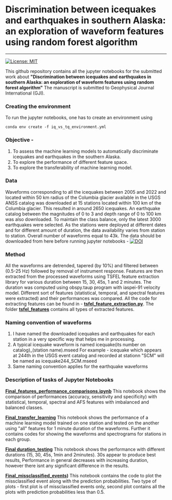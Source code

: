 
# Discrimination between icequakes and earthquakes in southern Alaska: an exploration of waveform features using random forest algorithm

---
[![License: MIT](https://img.shields.io/badge/License-MIT-yellow.svg)](https://opensource.org/licenses/MIT)

This github repository contains all the jupyter notebooks for the submitted work about **"Discrimination between icequakes and earthquakes in southern Alaska: an exploration of waveform features using random forest algorithm"**
The manuscript is submitted to Geophysical Journal International (GJI). 


### Creating the environment
To run the jupyter notebooks, one has to create an environment using 

```
conda env create -f iq_vs_tq_environment.yml
```

### Objective - 
1) To assess the machine learning models to automatically discriminate icequakes and earthquakes in the southern Alaska.
2) To explore the performance of different feature space. 
3) To explore the transferability of machine learning model. 

### Data 
Waveforms corresponding to all the icequakes between 2005 and 2022 and located within 50 km radius of the Columbia glacier available in the USGS ANSS catalog was downloaded at 15 stations located within 100 km of the Columbia glacier. This resulted in around 2650 icequakes. An earthquake catalog between the magnitudes of 0 to 3 and depth range of 0 to 100 km was also downloaded. To maintain the class balance, only the latest 3000 earthquakes were selected. As the stations were deployed at different dates and for different amount of duration, the data availability varies from station to station. Overall number of waveforms equal to 43k. The data should be downloaded from here before running jupyter notebooks - [![DOI](https://zenodo.org/badge/DOI/10.5281/zenodo.7523349.svg)](https://doi.org/10.5281/zenodo.7523349)

### Method 

All the waveforms are detrended, tapered (by 10%) and filtered between (0.5-25 Hz) followed by removal of instrument response. Features are then extracted from the processed waveforms using TSFEL feature extraction library for various duration between 15, 30, 45s, 1 and 2 minutes. The duration was computed using obspy.taup program with iaspei-91 velocity model. Different sort of features (statistical, temporal, and spectral features were extracted) and their performances was compared. All the code for extracting features can be found in  - **[tsfel_feature_extraction.py](https://github.com/Akashkharita/Icequake_Earthquake_Discrimination/blob/main/tsfel_raw_data_feature_extraction.py)**. The folder **[tsfel_features](https://github.com/Akashkharita/Icequake_Earthquake_Discrimination/tree/main/tsfel_features)** contains all types of extracted features. 



### Naming convention of waveforms

1) I have named the downloaded icequakes and earthquakes for each station in a very specific way that helps me in processing. 
2) A typical icequake waveform is named icequake(its number on catalog)_(station name).mseed
   For example - icequake which appears at 244th in the USGS event catalog and recorded at stationn "SCM" will be named as icequake244_SCM.mseed
3) Same naming convention applies for the earthquake waveforms

 
### Description of tasks of Jupyter Notebooks

**[Final_features_performance_comparisons.ipynb](https://github.com/Akashkharita/Icequake_Earthquake_Discrimination/blob/main/Final_feature_performance_comparisons.ipynb)**
This notebook shows the comparison of performances (accuracy, sensitivity and specificity) with statistical, temporal, spectral and AFS features with imbalanced and balanced classes. 

**[Final_transfer_learning](https://github.com/Akashkharita/Icequake_Earthquake_Discrimination/blob/main/Final_Transfer_Learning.ipynb)**
This notebook shows the performance of a machine learning model trained on one station and tested on the another using "all" features for 1 minute duration of the waveforms. Further it contains codes for showing the waveforms and spectrograms for stations in each group. 

**[Final duration_testing](https://github.com/Akashkharita/Icequake_Earthquake_Discrimination/blob/main/Final_duration_testing.ipynb)**
This notebook shows the performance with different durations (15, 30, 45s, 1min and 2minutes). 30s appear to produce best results, Performance in general decreases with increasing duration, however there isnt any significant difference in the results. 

**[Final_missclassified_events](https://github.com/Akashkharita/Icequake_Earthquake_Discrimination/blob/main/Final_misclassified_events.ipynb))**
This notebook contains the code to plot the missclassified event along with the prediction probabilities. Two type of plots - first plot is of missclassified events only, second plot contains all the plots with prediction probabilities less than 0.5. 



